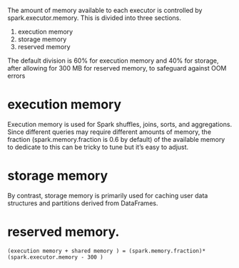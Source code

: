 The amount of memory available to each executor is controlled by spark.executor.memory.
This is divided into three sections.

1. execution memory
2. storage memory
3. reserved memory

The default division is 60% for execution memory and 40% for storage, after allowing for 300 MB for reserved memory, to safeguard against OOM errors


# execution memory

Execution memory is used for Spark shuffles, joins, sorts, and aggregations.
Since different queries may require different amounts of memory, the fraction (spark.memory.fraction is 0.6 by default) of the available memory to dedicate to this can be tricky to tune but it’s easy to adjust.


# storage memory

By contrast, storage memory is primarily used for caching user data structures and partitions derived from DataFrames.


# reserved memory.

    (execution memory + shared memory ) = (spark.memory.fraction)*(spark.executor.memory - 300 )
